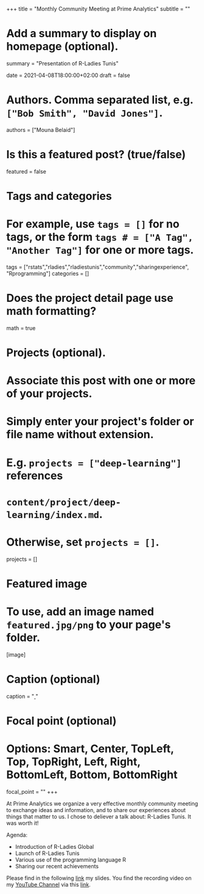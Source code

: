 +++
title = "Monthly Community Meeting at Prime Analytics"
subtitle = ""

# Add a summary to display on homepage (optional).
summary = "Presentation of R-Ladies Tunis"

date = 2021-04-08T18:00:00+02:00
draft = false

# Authors. Comma separated list, e.g. `["Bob Smith", "David Jones"]`.
authors = ["Mouna Belaid"]

# Is this a featured post? (true/false)
featured = false

# Tags and categories
# For example, use `tags = []` for no tags, or the form `tags # = ["A Tag", "Another Tag"]` for one or more tags.
tags = ["rstats","rladies","rladiestunis","community","sharingexperience", "Rprogramming"]
categories = []

# Does the project detail page use math formatting?
math = true

# Projects (optional).
#   Associate this post with one or more of your projects.
#   Simply enter your project's folder or file name without extension.
#   E.g. `projects = ["deep-learning"]` references 
#   `content/project/deep-learning/index.md`.
#   Otherwise, set `projects = []`.
projects = []

# Featured image
# To use, add an image named `featured.jpg/png` to your page's folder. 
[image]
  # Caption (optional)
  caption = "[ ](https://rladies.org/tunisia-rladies/)"

  # Focal point (optional)
  # Options: Smart, Center, TopLeft, Top, TopRight, Left, Right, BottomLeft, Bottom, BottomRight
  focal_point = ""
+++


At Prime Analytics we organize a very effective monthly community meeting to exchange ideas and information, and to share our experiences about things that matter to us. I chose to deliever a talk about: R-Ladies Tunis. It was worth it! 

Agenda: 
- Introduction of R-Ladies Global</li>
- Launch of R-Ladies Tunis</li>
- Various use of the programming language R</li>
- Sharing our recent achievements</li>


Please find in the following [link](https://tinyurl.com/4vn5nxtn) my slides. You find the recording video on my [YouTube Channel](https://www.youtube.com/channel/UCID33pDULsQg2y4FVlv4CnQ/videos) via this [link](https://youtu.be/h9ejk4DxpYo).